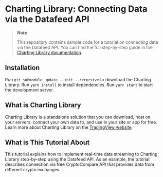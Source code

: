 # Charting Library: Connecting Data via the Datafeed API

> __Note__
>
> This repository contains sample code for a tutorial on connecting data via the Datafeed API.
> You can find the full step-by-step guide in the [Charting Library documentation].

## Installation
Run `git submodule update --init --recursive` to download the Charting Library.
Run `yarn install` to install dependencies.
Run `yarn start` to start the development server.

## What is Charting Library

Charting Library is a standalone solution that you can download, host on your servers, connect your own data to,
and use in your site or app for free.
Learn more about Charting Library on the [TradingView website].

## What is This Tutorial About

This tutorial explains how to implement real-time data streaming to Charting Library step-by-step using the Datafeed API.
As an example, the tutorial describes connection via free CryptoCompare API that provides data from different crypto exchanges.

[Charting Library documentation]: https://www.tradingview.com/charting-library-docs/latest/tutorials/implement_datafeed_tutorial/
[TradingView website]: https://www.tradingview.com/HTML5-stock-forex-bitcoin-charting-library/?feature=technical-analysis-charts
